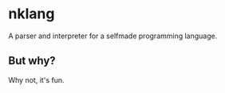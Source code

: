 # nklang

A parser and interpreter for a selfmade programming language.

## But why?

Why not, it's fun.
